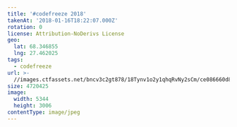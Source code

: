 ```yaml
---
title: '#codefreeze 2018'
takenAt: '2018-01-16T18:22:07.000Z'
rotation: 0
license: Attribution-NoDerivs License
geo:
  lat: 68.346855
  lng: 27.462025
tags:
  - codefreeze
url: >-
  //images.ctfassets.net/bncv3c2gt878/18Tynv1o2y1qhqRvNy2sCm/ce086660d8ea7e2452d04736845101de/codefreeze-2018_39801753731_o
size: 4720425
image:
  width: 5344
  height: 3006
contentType: image/jpeg
---
```


